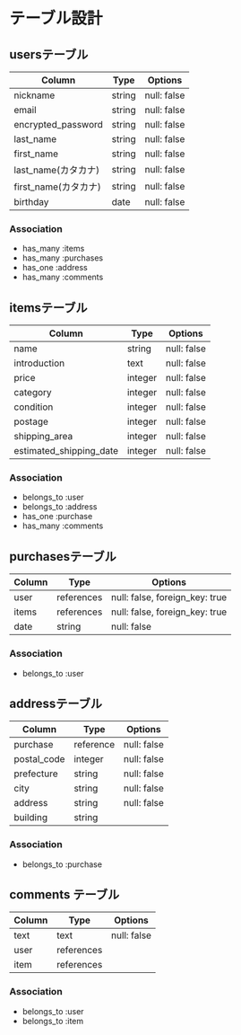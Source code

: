 # テーブル設計

## usersテーブル

|Column|Type|Options|
|------|----|-------|
| nickname   | string | null: false |
| email      | string | null: false |
| encrypted_password | string | null: false |
| last_name  | string | null: false |
| first_name | string | null: false |
| last_name(カタカナ) | string | null: false |
| first_name(カタカナ) | string | null: false |
| birthday   | date   | null: false |

### Association

- has_many :items
- has_many :purchases
- has_one :address
- has_many :comments


## itemsテーブル

|Column                   |Type |Options|
|------                   |---- |-------|
| name                    | string  | null: false |
| introduction            | text    | null: false |
| price                   | integer | null: false |
| category                | integer | null: false |
| condition               | integer | null: false |
| postage                 | integer | null: false |
| shipping_area           | integer | null: false |
| estimated_shipping_date | integer | null: false |


### Association
- belongs_to :user
- belongs_to :address
- has_one :purchase
- has_many :comments



## purchasesテーブル

|Column|Type|Options|
|------|----|-------|
| user  | references | null: false, foreign_key: true |
| items | references | null: false, foreign_key: true |
| date  | string     | null: false |


### Association
- belongs_to :user



## addressテーブル

|Column|Type|Options|
|------|----|-------|
| purchase    | reference | null: false |
| postal_code | integer   | null: false |
| prefecture  | string    | null: false |
| city        | string    | null: false |
| address     | string    | null: false |
| building    | string    |


### Association
- belongs_to :purchase


## comments テーブル

| Column     | Type       | Options     |
| ------     | ---------- | ----------- |
| text       | text       | null: false |
| user       | references |
| item       | references | 

### Association

- belongs_to :user
- belongs_to :item